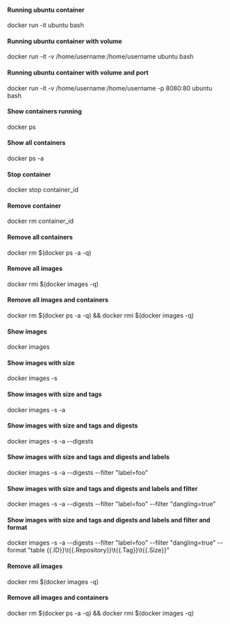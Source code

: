 #### Running ubuntu container

docker run -it ubuntu bash

#### Running ubuntu container with volume

docker run -it -v /home/username:/home/username ubuntu bash

#### Running ubuntu container with volume and port

docker run -it -v /home/username:/home/username -p 8080:80 ubuntu bash

#### Show containers running

docker ps

#### Show all containers

docker ps -a

#### Stop container

docker stop container_id

#### Remove container

docker rm container_id

#### Remove all containers

docker rm $(docker ps -a -q)

#### Remove all images

docker rmi $(docker images -q)

#### Remove all images and containers

docker rm $(docker ps -a -q) && docker rmi $(docker images -q)

#### Show images

docker images

#### Show images with size

docker images -s

#### Show images with size and tags

docker images -s -a

#### Show images with size and tags and digests

docker images -s -a --digests

#### Show images with size and tags and digests and labels

docker images -s -a --digests --filter "label=foo"

#### Show images with size and tags and digests and labels and filter

docker images -s -a --digests --filter "label=foo" --filter "dangling=true"

#### Show images with size and tags and digests and labels and filter and format

docker images -s -a --digests --filter "label=foo" --filter "dangling=true" --format "table {{.ID}}\t{{.Repository}}\t{{.Tag}}\t{{.Size}}"

#### Remove all images

docker rmi $(docker images -q)

#### Remove all images and containers

docker rm $(docker ps -a -q) && docker rmi $(docker images -q)


